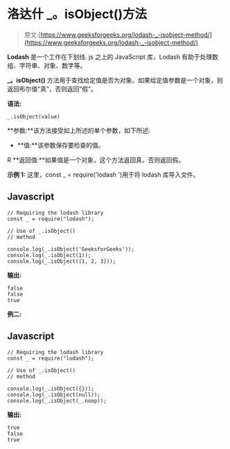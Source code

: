 # 洛达什 _。isObject()方法

> 原文:[https://www.geeksforgeeks.org/lodash-_-isobject-method/](https://www.geeksforgeeks.org/lodash-_-isobject-method/)

**Lodash** 是一个工作在下划线. js 之上的 JavaScript 库，Lodash 有助于处理数组、字符串、对象、数字等。

**_。isObject()** 方法用于查找给定值是否为对象。如果给定值参数是一个对象，则返回布尔值“真”，否则返回“假”。

**语法:**

```
_.isObject(value)
```

**参数:**该方法接受如上所述的单个参数，如下所述:

*   **值:**该参数保存要检查的值。

R **返回值:**如果值是一个对象，这个方法返回真，否则返回假。

**示例 1:** 这里，const _ = require('lodash ')用于将 lodash 库导入文件。

## Javascript

```
// Requiring the lodash library  
const _ = require("lodash");  

// Use of _.isObject()  
// method 

console.log(_.isObject('GeeksforGeeks')); 
console.log(_.isObject(1)); 
console.log(_.isObject([1, 2, 3]));
```

**输出:**

```
false
false
true
```

**例二:**

## Javascript

```
// Requiring the lodash library  
const _ = require("lodash");  

// Use of _.isObject()  
// method 

console.log(_.isObject({})); 
console.log(_.isObject(null)); 
console.log(_.isObject(_.noop)); 
```

**输出:**

```
true
false
true
```